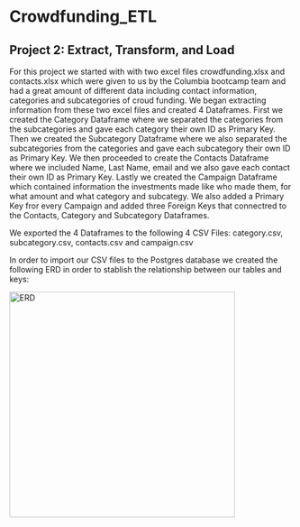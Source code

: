 # Crowdfunding_ETL

## Project 2: Extract, Transform, and Load

For this project we started with with two excel files crowdfunding.xlsx and contacts.xlsx which were given to us by the Columbia bootcamp team and had a great amount of different data including contact information, categories and subcategories of croud funding. We began extracting information from these two excel files and created 4 Dataframes. First we created the Category Dataframe where we separated the categories from the subcategories and gave each category their own ID as Primary Key. Then we created the Subcategory Dataframe where we also separated the subcategories from the categories and gave each subcategory their own ID as Primary Key. We then proceeded to create the Contacts Dataframe where we included Name, Last Name, email and we also gave each contact their own ID as Primary Key. Lastly we created the Campaign Dataframe which contained information the investments made like who made them, for what amount and what category and subcategy. We also added a Primary Key fror every Campaign and added three Foreign Keys that connectred to the Contacts, Category and Subcategory Dataframes. 

We exported the 4 Dataframes to the following 4 CSV Files: category.csv, subcategory.csv, contacts.csv and campaign.csv

In order to import our CSV files to the Postgres database we created the following ERD in order to stablish the relationship between our tables and keys:

<img width="400" alt="ERD" src="https://user-images.githubusercontent.com/120340433/227254769-c115b11d-9b67-4548-81ce-1a6e977feab3.png">
